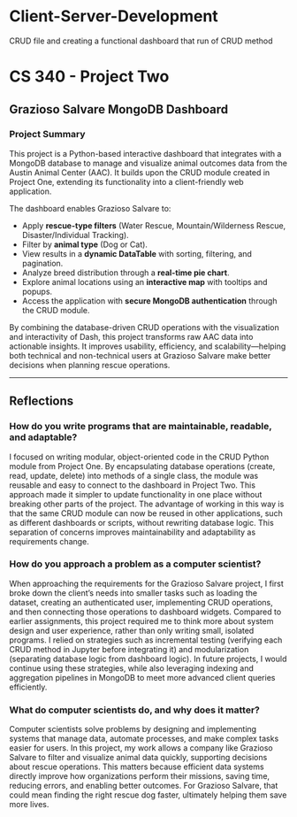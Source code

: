 # Client-Server-Development
CRUD file and creating a functional dashboard that run of CRUD  method

# CS 340 - Project Two  
## Grazioso Salvare MongoDB Dashboard  

### Project Summary
This project is a Python-based interactive dashboard that integrates with a MongoDB database to manage and visualize animal outcomes data from the Austin Animal Center (AAC). It builds upon the CRUD module created in Project One, extending its functionality into a client-friendly web application.  

The dashboard enables Grazioso Salvare to:  
- Apply **rescue-type filters** (Water Rescue, Mountain/Wilderness Rescue, Disaster/Individual Tracking).  
- Filter by **animal type** (Dog or Cat).  
- View results in a **dynamic DataTable** with sorting, filtering, and pagination.  
- Analyze breed distribution through a **real-time pie chart**.  
- Explore animal locations using an **interactive map** with tooltips and popups.  
- Access the application with **secure MongoDB authentication** through the CRUD module.  

By combining the database-driven CRUD operations with the visualization and interactivity of Dash, this project transforms raw AAC data into actionable insights. It improves usability, efficiency, and scalability—helping both technical and non-technical users at Grazioso Salvare make better decisions when planning rescue operations.  

---

## Reflections  

### How do you write programs that are maintainable, readable, and adaptable?  
I focused on writing modular, object-oriented code in the CRUD Python module from Project One. By encapsulating database operations (create, read, update, delete) into methods of a single class, the module was reusable and easy to connect to the dashboard in Project Two. This approach made it simpler to update functionality in one place without breaking other parts of the project. The advantage of working in this way is that the same CRUD module can now be reused in other applications, such as different dashboards or scripts, without rewriting database logic. This separation of concerns improves maintainability and adaptability as requirements change.  

### How do you approach a problem as a computer scientist?  
When approaching the requirements for the Grazioso Salvare project, I first broke down the client’s needs into smaller tasks such as loading the dataset, creating an authenticated user, implementing CRUD operations, and then connecting those operations to dashboard widgets. Compared to earlier assignments, this project required me to think more about system design and user experience, rather than only writing small, isolated programs. I relied on strategies such as incremental testing (verifying each CRUD method in Jupyter before integrating it) and modularization (separating database logic from dashboard logic). In future projects, I would continue using these strategies, while also leveraging indexing and aggregation pipelines in MongoDB to meet more advanced client queries efficiently.  

### What do computer scientists do, and why does it matter?  
Computer scientists solve problems by designing and implementing systems that manage data, automate processes, and make complex tasks easier for users. In this project, my work allows a company like Grazioso Salvare to filter and visualize animal data quickly, supporting decisions about rescue operations. This matters because efficient data systems directly improve how organizations perform their missions, saving time, reducing errors, and enabling better outcomes. For Grazioso Salvare, that could mean finding the right rescue dog faster, ultimately helping them save more lives.  
